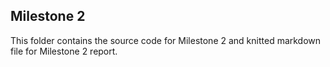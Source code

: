 ## Milestone 2

This folder contains the source code for Milestone 2 and knitted markdown file for Milestone 2 report.

